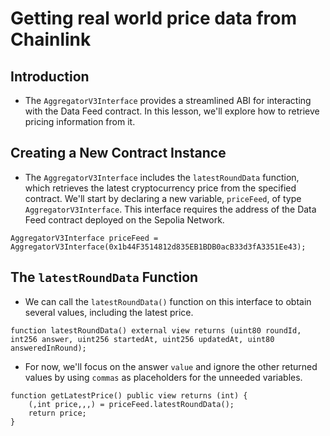 # Getting real world price data from Chainlink

## Introduction
- The `AggregatorV3Interface` provides a streamlined ABI for interacting with the Data Feed contract. In this lesson, we'll explore how to retrieve pricing information from it.

## Creating a New Contract Instance
- The `AggregatorV3Interface` includes the `latestRoundData` function, which retrieves the latest cryptocurrency price from the specified contract. We'll start by declaring a new variable, `priceFeed`, of type `AggregatorV3Interface`. This interface requires the address of the Data Feed contract deployed on the Sepolia Network.
```
AggregatorV3Interface priceFeed = AggregatorV3Interface(0x1b44F3514812d835EB1BDB0acB33d3fA3351Ee43);
```

## The `latestRoundData` Function
- We can call the `latestRoundData()` function on this interface to obtain several values, including the latest price.
```
function latestRoundData() external view returns (uint80 roundId, int256 answer, uint256 startedAt, uint256 updatedAt, uint80 answeredInRound);
```

- For now, we'll focus on the answer `value` and ignore the other returned values by using `commas` as placeholders for the unneeded variables.
```
function getLatestPrice() public view returns (int) {
    (,int price,,,) = priceFeed.latestRoundData();
    return price;
}
```
